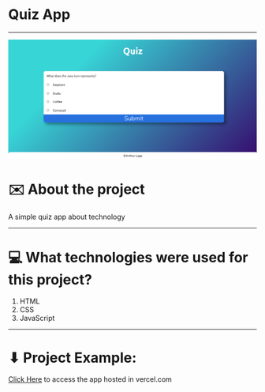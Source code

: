 # Quiz App

---

![Imagem 1](https://github.com/arthur-lage/quiz-app/blob/main/assets/imagem_2021-03-05_180910.png)

# ✉️ About the project

A simple quiz app about technology

---

# 💻 What technologies were used for this project?

1. HTML
2. CSS
3. JavaScript

---

# ⬇ Project Example:

[Click Here](https://quiz-app-rust.vercel.app) to access the app hosted in vercel.com
